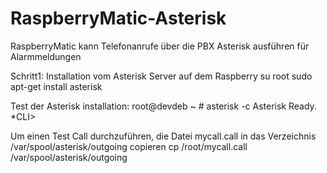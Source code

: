 # RaspberryMatic-Asterisk
RaspberryMatic kann Telefonanrufe über die PBX Asterisk ausführen für Alarmmeldungen

Schritt1:
Installation vom Asterisk Server auf dem Raspberry
su root
sudo apt-get install asterisk

Test der Asterisk installation:
root@devdeb ~ # asterisk -c
Asterisk Ready.
*CLI>

Um einen Test Call durchzuführen, die Datei  mycall.call in das Verzeichnis  /var/spool/asterisk/outgoing  copieren
cp /root/mycall.call /var/spool/asterisk/outgoing




